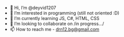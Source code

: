 - 👋 Hi, I’m @deyvid1207
- 👀 I’m interested in programming (still not oriented :D)
- 🌱 I’m currently learning JS, C#, HTML, CSS
- 💞️ I’m looking to collaborate on /in progress.../ 
- 📫 How to reach me - drn12.bg@gmail.com

<!---
deyvid1207/deyvid1207 is a ✨ special ✨ repository because its `README.md` (this file) appears on your GitHub profile.
You can click the Preview link to take a look at your changes.
--->
